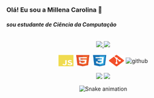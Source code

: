 ### Olá! Eu sou a Millena Carolina 🙋

#### <i>sou estudante de Ciência da Computação</i>
<br>
</div>


<div align="center">
  <a href="https://github.com/Millena-ferreira">
    <img height="150em" src="https://github-readme-stats.vercel.app/api?username=Millena-ferreira&count_private=true&include_all_commits=true&show_icons=true&theme=synthwave&hide_border=false&show_owner=true"/>
    <img height="150em" src="https://github-readme-stats.vercel.app/api/top-langs/?username=Millena-ferreira&theme=synthwave&hide_border=false&&layout=compact"/>
  </a>
</div>

<div align="center" valign="top"><br>
  <img align="center" alt="Js" height="30" width="40" src="https://raw.githubusercontent.com/devicons/devicon/master/icons/javascript/javascript-plain.svg">
  <img align="center" alt="HTML" height="30" width="40" src="https://raw.githubusercontent.com/devicons/devicon/master/icons/html5/html5-original.svg">
  <img align="center" alt="CSS" height="30" width="40" src="https://raw.githubusercontent.com/devicons/devicon/master/icons/css3/css3-original.svg">
  <img align="center" alt="git" height="30" width="40" src="https://raw.githubusercontent.com/devicons/devicon/master/icons/git/git-original.svg">
  <img align="center" alt="github" height="35" width="35" src="https://cdn-icons-png.flaticon.com/512/25/25231.png">
</div><br>

<div align="center">
  <a href="https://www.linkedin.com/in/millena-carolina-571a051ab/" target="_blank"><img src="https://img.shields.io/badge/-LinkedIn-%230077B5?style=for-the-badge&logo=linkedin&logoColor=white" target="_blank"></a> 
  <a href="mailto:millenaferreir8@gmail.com"><img src="https://img.shields.io/badge/-Gmail-%23333?style=for-the-badge&logo=gmail&logoColor=white" target="_blank"></a>
</div>

<div align="center">
  
  ![Snake animation](https://github.com/Millena-ferreira/Millena-ferreira/blob/output/github-contribution-grid-snake.svg)
  
</div>
